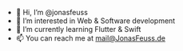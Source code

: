 - 👋 Hi, I’m @jonasfeuss
- 👀 I’m interested in Web & Software development
- 🌱 I’m currently learning Flutter & Swift
- 📫 You can reach me at mail@JonasFeuss.de
